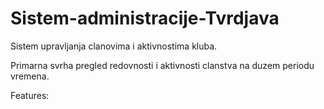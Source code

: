 # Sistem-administracije-Tvrdjava
Sistem upravljanja clanovima i aktivnostima kluba.

Primarna svrha pregled redovnosti i aktivnosti clanstva na duzem periodu vremena.

Features:
